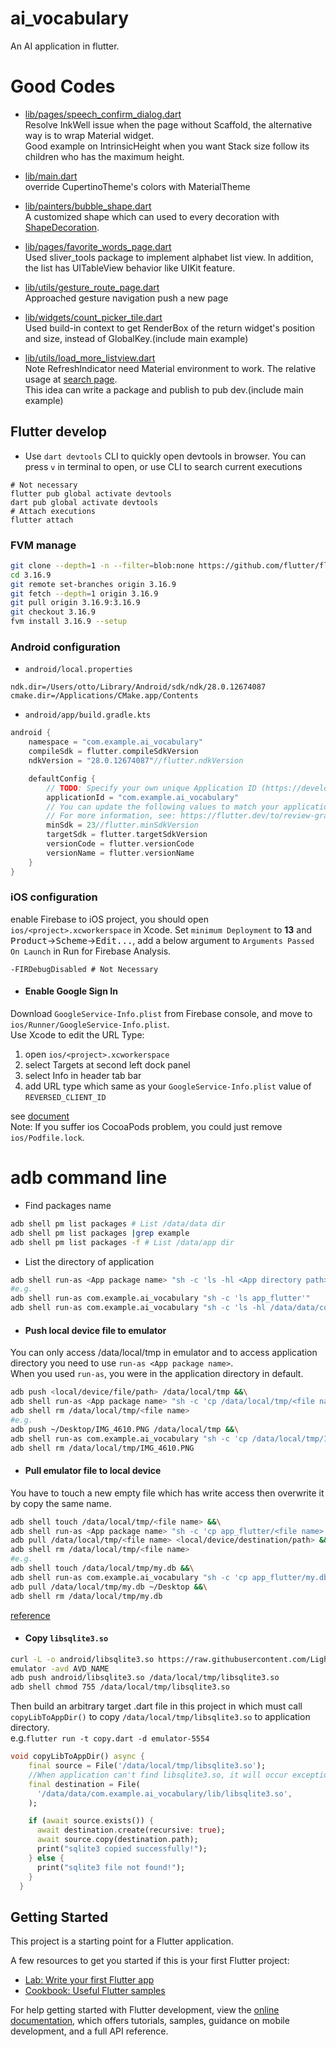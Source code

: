 # ai_vocabulary

An AI application in flutter.

# Good Codes
* [lib/pages/speech_confirm_dialog.dart](lib/pages/speech_confirm_dialog.dart)\
Resolve InkWell issue when the page without Scaffold, the alternative way is to wrap Material widget.\
Good example on IntrinsicHeight when you want Stack size follow its children who has the maximum height.

* [lib/main.dart](lib/main.dart)\
override CupertinoTheme's colors with MaterialTheme

* [lib/painters/bubble_shape.dart](lib/painters/bubble_shape.dart)\
A customized shape which can used to every decoration with [ShapeDecoration](lib/widgets/chat_bubble.dart?plain=1#L48-L52).

* [lib/pages/favorite_words_page.dart](lib/pages/favorite_words_page.dart)\
Used sliver_tools package to implement alphabet list view. In addition, the list has UITableView behavior like UIKit feature.

* [lib/utils/gesture_route_page.dart](lib/utils/gesture_route_page.dart)\
Approached gesture navigation push a new page

* [lib/widgets/count_picker_tile.dart](lib/widgets/count_picker_tile.dart)\
Used build-in context to get RenderBox of the return widget's position and size, instead of GlobalKey.(include main example)

* [lib/utils/load_more_listview.dart](lib/utils/load_more_listview.dart)\
Note RefreshIndicator need Material environment to work. The relative usage at [search page](lib/pages/search_page.dart).\
This idea can write a package and publish to pub dev.(include main example)


## Flutter develop

* Use `dart devtools` CLI to quickly open devtools in browser.
You can press `v` in terminal to open, or use CLI to search current executions
```shell
# Not necessary
flutter pub global activate devtools
dart pub global activate devtools
# Attach executions
flutter attach
```

### FVM manage
```sh
git clone --depth=1 -n --filter=blob:none https://github.com/flutter/flutter.git 3.16.9
cd 3.16.9
git remote set-branches origin 3.16.9
git fetch --depth=1 origin 3.16.9
git pull origin 3.16.9:3.16.9
git checkout 3.16.9
fvm install 3.16.9 --setup
```


### Android configuration
* `android/local.properties`
```properties
ndk.dir=/Users/otto/Library/Android/sdk/ndk/28.0.12674087
cmake.dir=/Applications/CMake.app/Contents
```
* `android/app/build.gradle.kts`
```kts
android {
    namespace = "com.example.ai_vocabulary"
    compileSdk = flutter.compileSdkVersion
    ndkVersion = "28.0.12674087"//flutter.ndkVersion

    defaultConfig {
        // TODO: Specify your own unique Application ID (https://developer.android.com/studio/build/application-id.html).
        applicationId = "com.example.ai_vocabulary"
        // You can update the following values to match your application needs.
        // For more information, see: https://flutter.dev/to/review-gradle-config.
        minSdk = 23//flutter.minSdkVersion
        targetSdk = flutter.targetSdkVersion
        versionCode = flutter.versionCode
        versionName = flutter.versionName
    }
}
```

### iOS configuration
enable Firebase to iOS project, you should open `ios/<project>.xcworkerspace` in Xcode. Set `minimum Deployment` to **13** and <kbd>Product</kbd>&rarr;<kbd>Scheme</kbd>&rarr;<kbd>Edit...</kbd>, add a below argument to `Arguments Passed On Launch` in Run for Firebase Analysis.
```shell
-FIRDebugDisabled # Not Necessary
```
* #### Enable Google Sign In
Download `GoogleService-Info.plist` from Firebase console, and move to `ios/Runner/GoogleService-Info.plist`.\
Use Xcode to edit the URL Type:
1. open `ios/<project>.xcworkerspace`
1. select Targets at second left dock panel
2. select Info in header tab bar
3. add URL type which same as your `GoogleService-Info.plist` value of `REVERSED_CLIENT_ID`

see [document](https://firebase.google.com/docs/auth/ios/google-signin?hl=en&authuser=0)\
Note: If you suffer ios CocoaPods problem, you could just remove `ios/Podfile.lock`.



# adb command line
* Find packages name
```sh
adb shell pm list packages # List /data/data dir
adb shell pm list packages |grep example
adb shell pm list packages -f # List /data/app dir
```
* List the directory of application
```sh
adb shell run-as <App package name> "sh -c 'ls -hl <App directory path>'"
#e.g.
adb shell run-as com.example.ai_vocabulary "sh -c 'ls app_flutter'"
adb shell run-as com.example.ai_vocabulary "sh -c 'ls -hl /data/data/com.example.ai_vocabulary/app_flutter/'"
```

* #### Push local device file to emulator
You can only access /data/local/tmp in emulator and to access application directory you need to use `run-as <App package name>`.\
When you used `run-as`, you were in the application directory in default.
```sh
adb push <local/device/file/path> /data/local/tmp &&\
adb shell run-as <App package name> "sh -c 'cp /data/local/tmp/<file name> <destination path>'" &&\
adb shell rm /data/local/tmp/<file name>
#e.g.
adb push ~/Desktop/IMG_4610.PNG /data/local/tmp &&\
adb shell run-as com.example.ai_vocabulary "sh -c 'cp /data/local/tmp/IMG_4610.PNG /data/data/com.example.ai_vocabulary/app_flutter'" &&\
adb shell rm /data/local/tmp/IMG_4610.PNG
```
* #### Pull emulator file to local device
You have to touch a new empty file which has write access then overwrite it by copy the same name.
```sh
adb shell touch /data/local/tmp/<file name> &&\
adb shell run-as <App package name> "sh -c 'cp app_flutter/<file name> /data/local/tmp/<file name>'" &&\
adb pull /data/local/tmp/<file name> <local/device/destination/path> &&\
adb shell rm /data/local/tmp/<file name>
#e.g.
adb shell touch /data/local/tmp/my.db &&\
adb shell run-as com.example.ai_vocabulary "sh -c 'cp app_flutter/my.db /data/local/tmp/my.db'" &&\
adb pull /data/local/tmp/my.db ~/Desktop &&\
adb shell rm /data/local/tmp/my.db
```


[reference](https://medium.com/@liwp.stephen/how-does-android-studio-device-file-explorer-works-62685330e8c8)

* #### Copy `libsqlite3.so`
```sh
curl -L -o android/libsqlite3.so https://raw.githubusercontent.com/LightBuzz/Azure-Unity/master/Assets/LightBuzz_Azure/Plugins/SQLite/Android/libs/arm64-v8a/libsqlite3.so
emulator -avd AVD_NAME
adb push android/libsqlite3.so /data/local/tmp/libsqlite3.so
adb shell chmod 755 /data/local/tmp/libsqlite3.so
```
Then build an arbitrary target .dart file in this project in which must call `copyLibToAppDir()` to copy `/data/local/tmp/libsqlite3.so` to application directory.\
e.g.`flutter run -t copy.dart -d emulator-5554`
```dart
void copyLibToAppDir() async {
    final source = File('/data/local/tmp/libsqlite3.so');
    //When application can't find libsqlite3.so, it will occur exception of this path 
    final destination = File(
      '/data/data/com.example.ai_vocabulary/lib/libsqlite3.so',
    );

    if (await source.exists()) {
      await destination.create(recursive: true);
      await source.copy(destination.path);
      print("sqlite3 copied successfully!");
    } else {
      print("sqlite3 file not found!");
    }
  }
```

## Getting Started

This project is a starting point for a Flutter application.

A few resources to get you started if this is your first Flutter project:

- [Lab: Write your first Flutter app](https://docs.flutter.dev/get-started/codelab)
- [Cookbook: Useful Flutter samples](https://docs.flutter.dev/cookbook)

For help getting started with Flutter development, view the
[online documentation](https://docs.flutter.dev/), which offers tutorials,
samples, guidance on mobile development, and a full API reference.